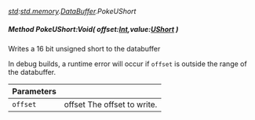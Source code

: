 _[std](../../modules/std/std-module.md):[std.memory](../../modules/std/std-memory.md).[DataBuffer](../../modules/std/std-memory-databuffer.md).PokeUShort_
##### Method PokeUShort:Void( offset:[Int](../../modules/wonkey/wonkey-types-int.md),value:[UShort](../../modules/wonkey/wonkey-types-ushort.md) )
Writes a 16 bit unsigned short to the databuffer

In debug builds, a runtime error will occur if `offset` is outside the range of the databuffer.

| Parameters |    |
|:-----------|:---|
| `offset` | offset The offset to write. |
